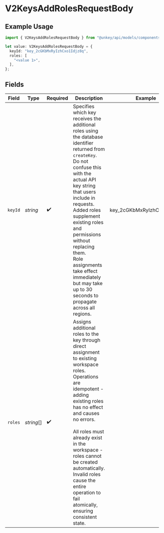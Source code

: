 # V2KeysAddRolesRequestBody

## Example Usage

```typescript
import { V2KeysAddRolesRequestBody } from "@unkey/api/models/components";

let value: V2KeysAddRolesRequestBody = {
  keyId: "key_2cGKbMxRyIzhCxo1Idjz8q",
  roles: [
    "<value 1>",
  ],
};
```

## Fields

| Field                                                                                                                                                                                                                                                                                                                                                                                | Type                                                                                                                                                                                                                                                                                                                                                                                 | Required                                                                                                                                                                                                                                                                                                                                                                             | Description                                                                                                                                                                                                                                                                                                                                                                          | Example                                                                                                                                                                                                                                                                                                                                                                              |
| ------------------------------------------------------------------------------------------------------------------------------------------------------------------------------------------------------------------------------------------------------------------------------------------------------------------------------------------------------------------------------------ | ------------------------------------------------------------------------------------------------------------------------------------------------------------------------------------------------------------------------------------------------------------------------------------------------------------------------------------------------------------------------------------ | ------------------------------------------------------------------------------------------------------------------------------------------------------------------------------------------------------------------------------------------------------------------------------------------------------------------------------------------------------------------------------------ | ------------------------------------------------------------------------------------------------------------------------------------------------------------------------------------------------------------------------------------------------------------------------------------------------------------------------------------------------------------------------------------ | ------------------------------------------------------------------------------------------------------------------------------------------------------------------------------------------------------------------------------------------------------------------------------------------------------------------------------------------------------------------------------------ |
| `keyId`                                                                                                                                                                                                                                                                                                                                                                              | *string*                                                                                                                                                                                                                                                                                                                                                                             | :heavy_check_mark:                                                                                                                                                                                                                                                                                                                                                                   | Specifies which key receives the additional roles using the database identifier returned from `createKey`.<br/>Do not confuse this with the actual API key string that users include in requests.<br/>Added roles supplement existing roles and permissions without replacing them.<br/>Role assignments take effect immediately but may take up to 30 seconds to propagate across all regions.<br/> | key_2cGKbMxRyIzhCxo1Idjz8q                                                                                                                                                                                                                                                                                                                                                           |
| `roles`                                                                                                                                                                                                                                                                                                                                                                              | *string*[]                                                                                                                                                                                                                                                                                                                                                                           | :heavy_check_mark:                                                                                                                                                                                                                                                                                                                                                                   | Assigns additional roles to the key through direct assignment to existing workspace roles.<br/>Operations are idempotent - adding existing roles has no effect and causes no errors.<br/><br/>All roles must already exist in the workspace - roles cannot be created automatically.<br/>Invalid roles cause the entire operation to fail atomically, ensuring consistent state.<br/> |                                                                                                                                                                                                                                                                                                                                                                                      |